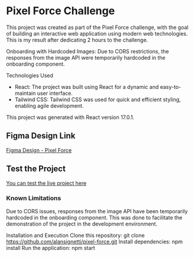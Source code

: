# Pixel Force Challenge

This project was created as part of the Pixel Force challenge, with the goal of building an interactive web application using modern web technologies. This is my result after dedicating 2 hours to the challenge.

Onboarding with Hardcoded Images: Due to CORS restrictions, the responses from the image API were temporarily hardcoded in the onboarding component.

Technologies Used
- React: The project was built using React for a dynamic and easy-to-maintain user interface.
- Tailwind CSS: Tailwind CSS was used for quick and efficient styling, enabling agile development.

This project was generated with React version 17.0.1.

## Figma Design Link
[Figma Design - Pixel Force](https://www.figma.com/file/vtIAbUhIVhDqDjtpOCl74V/Front-End-Example?type=design&node-id=403%3A124&mode=dev)

## Test the Project
[You can test the live project here](https://alansignetti.github.io/pixel-force/)



### Known Limitations
Due to CORS issues, responses from the image API have been temporarily hardcoded in the onboarding component. This was done to facilitate the demonstration of the project in the development environment.

Installation and Execution
Clone this repository: git clone https://github.com/alansignetti/pixel-force.git
Install dependencies: npm install
Run the application: npm start








